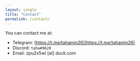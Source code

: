 ```yaml
---
layout: single
title: "Contact"
permalink: /contact/
---
```


You can contact me at:
- Telegram: [https://t.me/tahamin26](https://t.me/tahamin26)
- Discord: `taha#9620`
- Email: zpu2x5wl [at] duck.com

